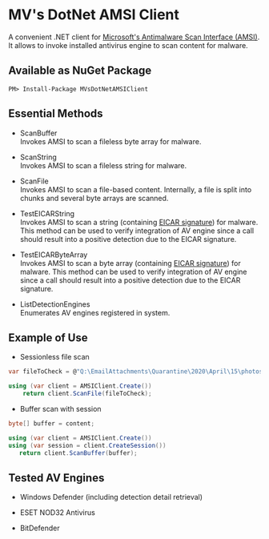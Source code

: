 # MV's DotNet AMSI Client
A convenient .NET client for [Microsoft's Antimalware Scan Interface (AMSI)](https://docs.microsoft.com/en-us/windows/win32/amsi/antimalware-scan-interface-portal). It allows to invoke installed antivirus engine to scan content for malware. 

## Available as NuGet Package

```
PM> Install-Package MVsDotNetAMSIClient
```

## Essential Methods

* ScanBuffer  
Invokes AMSI to scan a fileless byte array for malware.  

* ScanString  
Invokes AMSI to scan a fileless string for malware.  

* ScanFile  
Invokes AMSI to scan a file-based content. Internally, a file is split into chunks and several byte arrays are scanned.  

* TestEICARString  
Invokes AMSI to scan a string (containing [EICAR signature](https://www.eicar.org)) for malware. This method can be used to verify integration of AV engine since a call should result into a positive detection due to the EICAR signature.  

* TestEICARByteArray  
Invokes AMSI to scan a byte array (containing [EICAR signature](https://www.eicar.org)) for malware. This method can be used to verify integration of AV engine since a call should result into a positive detection due to the EICAR signature.  

* ListDetectionEngines  
Enumerates AV engines registered in system.


## Example of Use

* Sessionless file scan

```csharp
var fileToCheck = @"Q:\EmailAttachments\Quarantine\2020\April\15\photos.zip";

using (var client = AMSIClient.Create())
    return client.ScanFile(fileToCheck);
```
* Buffer scan with session

```csharp
byte[] buffer = content;

using (var client = AMSIClient.Create())
using (var session = client.CreateSession())
   return client.ScanBuffer(buffer);
```

## Tested AV Engines



* Windows Defender (including detection detail retrieval)

* ESET NOD32 Antivirus

* BitDefender
